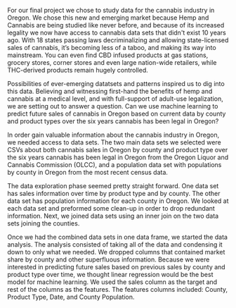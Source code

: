 For our final project we chose to study data for the cannabis industry in Oregon. We chose this new and emerging market because Hemp and Cannabis are being studied like never before, and because of its increased legality we now have access to cannabis data sets that didn't exist 10 years ago. With 18 states passing laws decriminalizing and allowing state-licensed sales of cannabis, it’s becoming less of a taboo, and making its way into mainstream. You can even find CBD infused products at gas stations, grocery stores, corner stores and even large nation-wide retailers, while THC-derived products remain hugely controlled.

Possibilities of ever-emerging datatsets and patterns inspired us to dig into this data. Believing and witnessing first-hand the benefits of hemp and cannabis at a medical level, and with full-support of adult-use legalization, we are setting out to answer a question. Can we use machine learning to predict future sales of cannabis in Oregon based on current data by county and product types over the six years cannabis has been legal in Oregon?

In order gain valuable information about the cannabis industry in Oregon, we needed access to data sets. The two main data sets we selected were CSVs about both cannabis sales in Oregon by county and product type over the six years cannabis has been legal in Oregon from the Oregon Liquor and Cannabis Commission (OLCC), and a population data set with populations by county in Oregon from the most recent census data.

The data exploration phase seemed pretty straight forward. One data set has sales information over time by product type and by county. The other data set has population information for each county in Oregon. We looked at each data set and preformed some clean-up in order to drop redundant information. Next, we joined data sets using an inner join on the two data sets joining the counties.

Once we had the combined data sets in one data frame, we started the data analysis. The analysis consisted of taking all of the data and condensing it down to only what we needed. We dropped columns that contained market share by county and other superfluous information. Because we were interested in predicting future sales based on previous sales by county and product type over time, we thought linear regression would be the best model for machine learning. We used the sales column as the target and rest of the columns as the features. The features columns included: County, Product Type, Date, and County Population. 

